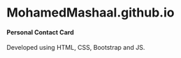 # MohamedMashaal.github.io
#### Personal Contact Card 
Developed using HTML, CSS, Bootstrap and JS.
